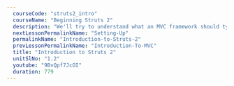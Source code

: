 ```yaml
---
  courseCode: "struts2_intro"
  courseName: "Beginning Struts 2"
  description: "We'll try to understand what an MVC framework should typically do, and what components any such framework should have. We'll then have a high level look at some of the core Struts 2 modules."
  nextLessonPermalinkName: "Setting-Up"
  permalinkName: "Introduction-to-Struts-2"
  prevLessonPermalinkName: "Introduction-To-MVC"
  title: "Introduction to Struts 2"
  unitSlNo: "1.2"
  youtube: "9BvQpf7JcOI"
  duration: 779
---
```

